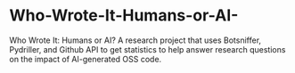 # Who-Wrote-It-Humans-or-AI-
Who Wrote It: Humans or AI? A research project that uses Botsniffer, Pydriller, and Github API to get statistics to help answer research questions on the impact of AI-generated OSS code.
